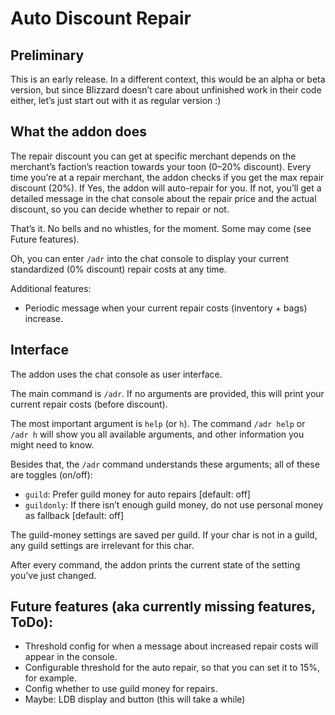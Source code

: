# Auto Discount Repair

## Preliminary

This is an early release. In a different context, this would be an alpha or beta version, but since Blizzard doesn’t care about unfinished work in their code either, let’s just start out with it as regular version :)

## What the addon does

The repair discount you can get at specific merchant depends on the merchant’s faction’s reaction towards your toon (0–20% discount). Every time you’re at a repair merchant, the addon checks if you get the max repair discount (20%). If Yes, the addon will auto-repair for you. If not, you’ll get a detailed message in the chat console about the repair price and the actual discount, so you can decide whether to repair or not.

That’s it. No bells and no whistles, for the moment. Some may come (see Future features).

Oh, you can enter `/adr` into the chat console to display your current standardized (0% discount) repair costs at any time.

Additional features:

- Periodic message when your current repair costs (inventory + bags) increase.

## Interface

The addon uses the chat console as user interface.

The main command is `/adr`. If no arguments are provided, this will print your current repair costs (before discount).

The most important argument is `help` (or `h`). The command `/adr help` or `/adr h` will show you all available arguments, and other information you might need to know.

Besides that, the `/adr` command understands these arguments; all of these are toggles (on/off):

- `guild`: Prefer guild money for auto repairs [default: off]
- `guildonly`: If there isn’t enough guild money, do not use personal money as fallback [default: off]

The guild-money settings are saved per guild. If your char is not in a guild, any guild settings are irrelevant for this char. 

After every command, the addon prints the current state of the setting you’ve just changed.

## Future features (aka currently missing features, ToDo):

- Threshold config for when a message about increased repair costs will appear in the console.
- Configurable threshold for the auto repair, so that you can set it to 15%, for example.
- Config whether to use guild money for repairs.
- Maybe: LDB display and button (this will take a while)

